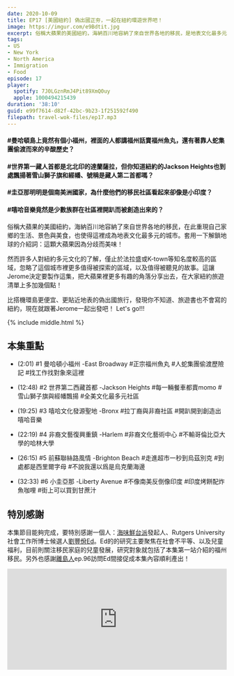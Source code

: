 ```yaml
---
date: 2020-10-09
title: EP17 [美國紐約] 偽出國正夯，一起在紐約環遊世界吧！
image: https://imgur.com/e9Bdtit.jpg
excerpt: 俗稱大蘋果的美國紐約，海納百川地容納了來自世界各地的移民，是地表文化最多元的城市；然而許多人對它的了解，僅止於法拉盛或K-town等知名度較高的區域，這讓Jerome決定要製作這集，把大蘋果裡更多有趣的角落分享出去！比搭機環島更便宜、更貼近地表的偽出國旅行，發現你不知道、旅遊書也不會寫的紐約，現在就跟著Jerome一起出發吧！ Let's go!!!
tags:
- US
- New York
- North America
- Immigration
- Food
episode: 17
player:
  spotify: 7J0LGznRmJ4Pit89XmQ0uy
  apple: 1000494215439
duration: '38:10'
guid: e99f7614-d82f-42bc-9b23-1f251592f490
filepath: travel-wok-files/ep17.mp3
---
```


#### #曼哈頓島上竟然有個小福州，裡面的人都講福州話賣福州魚丸，還有著靠人蛇集團偷渡而來的辛酸歷史？

#### #世界第一藏人首都是北北印的達蘭薩拉，但你知道紐約的Jackson Heights也到處飄揚著雪山獅子旗和經幡、號稱是藏人第二首都嗎？

#### #圭亞那明明是個南美洲國家，為什麼他們的移民社區看起來卻像是小印度？

#### #嘻哈音樂竟然是少數族群在社區裡開趴而被創造出來的？

俗稱大蘋果的美國紐約，海納百川地容納了來自世界各地的移民，在此重現自己家鄉的生活、景色與美食，也使得這裡成為地表文化最多元的城市。套用一下解鎖地球的介紹詞：這顆大蘋果因為分歧而美味！

然而許多人對紐約多元文化的了解，僅止於法拉盛或K-town等知名度較高的區域，忽略了這個城市裡更多值得被探索的區域，以及值得被聽見的故事。這讓Jerome決定要製作這集，把大蘋果裡更多有趣的角落分享出去，在大家紐約旅遊清單上多加幾個點！

比搭機環島更便宜、更貼近地表的偽出國旅行，發現你不知道、旅遊書也不會寫的紐約，現在就跟著Jerome一起出發吧！ Let's go!!!



{% include middle.html %}

## 本集重點

* (2:01) #1 曼哈頓小福州 -East Broadway
#正宗福州魚丸
#人蛇集團偷渡歷險記
#找工作找對象來這裡

* (12:48) #2 世界第二西藏首都 -Jackson Heights
#每一輛餐車都賣momo
#雪山獅子旗與經幡飄揚
#全美文化最多元社區

* (19:25) #3 嘻哈文化發源聖地 -Bronx
#拉丁裔與非裔社區
#開趴開到創造出嘻哈音樂

* (22:19) #4 非裔文藝復興重鎮 -Harlem
#非裔文化藝術中心
#不輸哥倫比亞大學的哈林大學

* (26:15) #5 前蘇聯絲路風情 -Brighton Beach
#走進超市一秒到烏茲別克
#到處都是西里爾字母
#不說我還以爲是烏克蘭海邊

* (32:33) #6 小圭亞那 -Liberty Avenue
#不像南美反倒像印度
#印度烤餅配炸魚咖哩
#街上可以買到甘蔗汁

## 特別感謝

本集節目能夠完成，要特別感謝一個人：[海味鮮台派](https://www.facebook.com/SeaFormosa/)發起人、Rutgers University社會工作所博士候選人[劉豐佾Ed](https://www.linkedin.com/in/feng-yi-liu-4121597b/)。Ed的的研究主要聚焦在社會不平等、以及兒童福利，目前則關注移民家庭的兒童發展，研究對象就包括了本集第一站介紹的福州移民。另外也感謝[離島人](http://linktr.ee/humansoffshore)ep.96訪問Ed間接促成本集內容順利產出！

<iframe src="https://open.spotify.com/embed-podcast/episode/4TXXEFPbZcAYdOx3UE6XS0" width="100%" height="232" frameborder="0" allowtransparency="true" allow="encrypted-media"></iframe>
